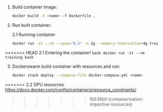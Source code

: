 1. Build container image: 

    ```bash
    docker build -t <name> -f Dockerfile .
    ```

2. Run built container:

   2.1 Running container
    ```bash
    docker run -it --rm --cpus="0.5" -m 2g --memory-reservation=4g training bash 
    ```

<<<<<<< HEAD
    2.1 Entering the container! 
    ```bash
    docker run -it --rm training bash
    ```

3. Dockerswarm build container with resources and run:

    ```bash
    docker stack deploy --compose-file docker-compose.yml <name>
    ```
=======
    2.2 GPU resources
    https://docs.docker.com/config/containers/resource_constraints/
>>>>>>> fb539b0 (containerisation: imperitive resources)
